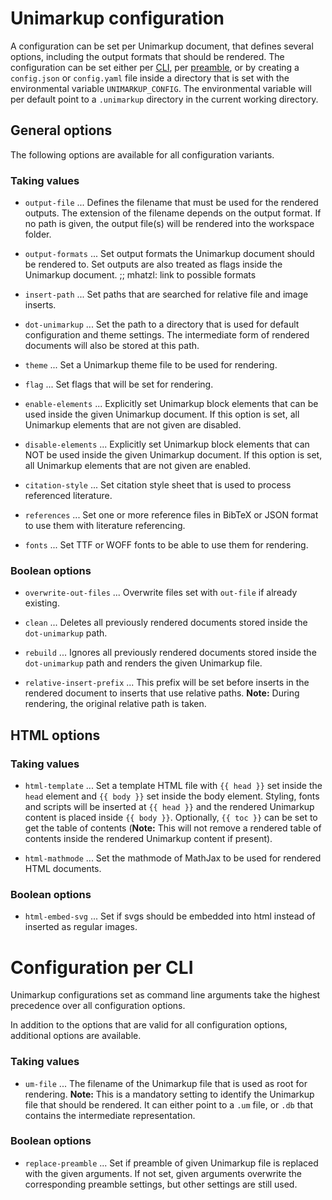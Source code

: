 
# Unimarkup configuration

A configuration can be set per Unimarkup document, that defines several options, including the output formats that should be rendered.
The configuration can be set either per [CLI](#configuration-per-cli), per [preamble](Frontend_Reference.md#preamble), or by creating a `config.json` or `config.yaml` file inside a directory that is set with the environmental variable `UNIMARKUP_CONFIG`. 
The environmental variable will per default point to a `.unimarkup` directory in the current working directory. 

## General options

The following options are available for all configuration variants.

### Taking values

- `output-file` ... Defines the filename that must be used for the rendered outputs. The extension of the filename depends on the output format.
                    If no path is given, the output file(s) will be rendered into the workspace folder.

- `output-formats` ... Set output formats the Unimarkup document should be rendered to. Set outputs are also treated as flags inside the Unimarkup document. ;; mhatzl: link to possible formats

- `insert-path` ... Set paths that are searched for relative file and image inserts.

- `dot-unimarkup` ... Set the path to a directory that is used for default configuration and theme settings. The intermediate form of rendered documents will also be stored at this path.

- `theme` ... Set a Unimarkup theme file to be used for rendering.

- `flag` ... Set flags that will be set for rendering.

- `enable-elements` ... Explicitly set Unimarkup block elements that can be used inside the given Unimarkup document. If this option is set, all Unimarkup elements that are not given are disabled.

- `disable-elements` ... Explicitly set Unimarkup block elements that can NOT be used inside the given Unimarkup document. If this option is set, all Unimarkup elements that are not given are enabled.

- `citation-style` ... Set citation style sheet that is used to process referenced literature.

- `references` ... Set one or more reference files in BibTeX or JSON format to use them with literature referencing.

- `fonts` ... Set TTF or WOFF fonts to be able to use them for rendering.

### Boolean options

- `overwrite-out-files` ... Overwrite files set with `out-file` if already existing.

- `clean` ... Deletes all previously rendered documents stored inside the `dot-unimarkup` path.

- `rebuild` ... Ignores all previously rendered documents stored inside the `dot-unimarkup` path and renders the given Unimarkup file.

- `relative-insert-prefix` ... This prefix will be set before inserts in the rendered document to inserts that use relative paths. **Note:** During rendering, the original relative path is taken.

## HTML options
### Taking values

- `html-template` ... Set a template HTML file with `{{ head }}` set inside the `head` element and `{{ body }}` set inside the body element.
                      Styling, fonts and scripts will be inserted at `{{ head }}` and the rendered Unimarkup content is placed inside `{{ body }}`.
                      Optionally, `{{ toc }}` can be set to get the table of contents (**Note:** This will not remove a rendered table of contents inside the rendered Unimarkup content if present).

- `html-mathmode` ... Set the mathmode of MathJax to be used for rendered HTML documents.

### Boolean options

- `html-embed-svg` ... Set if svgs should be embedded into html instead of inserted as regular images.

# Configuration per CLI

Unimarkup configurations set as command line arguments take the highest precedence over all configuration options.

In addition to the options that are valid for all configuration options, additional options are available.

### Taking values

- `um-file` ... The filename of the Unimarkup file that is used as root for rendering. **Note:** This is a mandatory setting to identify the Unimarkup file that should be rendered.
                It can either point to a `.um` file, or `.db` that contains the intermediate representation.

### Boolean options

- `replace-preamble` ... Set if preamble of given Unimarkup file is replaced with the given arguments. If not set, given arguments overwrite the corresponding preamble settings, but other settings are still used.

